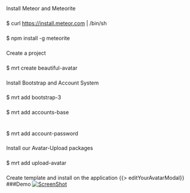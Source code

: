 ###
Install Meteor and Meteorite
###
$ curl https://install.meteor.com | /bin/sh
###
$ npm install -g meteorite
###
Create a project
###
$ mrt create beautiful-avatar
###
Install Bootstrap and Account System
###
$ mrt add bootstrap-3
###
$ mrt add accounts-base
#
$ mrt add account-password
###
Install our Avatar-Upload packages
###
$ mrt add upload-avatar
###
Create template and install on the application
{{> editYourAvatarModal}}
###Demo
[![ScreenShot](https://i1.ytimg.com/vi/GSaJPWG3vY8/mqdefault.jpg)](http://youtu.be/GSaJPWG3vY8)
